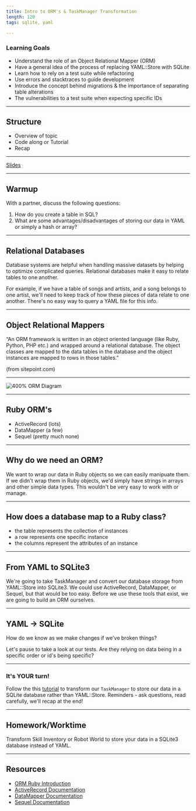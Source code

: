 ```yaml
---
title: Intro to ORM's & TaskManager Transformation
length: 120
tags: sqlite, yaml

---
```


### Learning Goals
* Understand the role of an Object Relational Mapper (ORM)
* Have a general idea of the process of replacing YAML::Store with SQLite
* Learn how to rely on a test suite while refactoring
* Use errors and stacktraces to guide development
* Introduce the concept behind migrations & the importance of separating table alterations
* The vulnerabilities to a test suite when expecting specific IDs


---

## Structure

* Overview of topic
* Code along or Tutorial 
* Recap

---

[Slides](https://www.dropbox.com/s/39s8xi31hbq3ics/yaml_to_sql.pdf?dl=0)

---

## Warmup

With a partner, discuss the following questions: 

1. How do you create a table in SQL?
2. What are some advantages/disadvantages of storing our data in YAML or simply a hash or array?

---

## Relational Databases
Database systems are helpful when handling massive datasets by helping to optimize complicated queries. Relational databases make it easy to relate tables to one another. 

For example, if we have a table of songs and artists, and a song belongs to one artist, we'll need to keep track of how these pieces of data relate to one another. There's no easy way to query a YAML file for this info.

---

## Object Relational Mappers
“An ORM framework is written in an object oriented language (like Ruby, Python, PHP etc.) and wrapped around a relational database. The object classes are mapped to the data tables in the database and the object instances are mapped to rows in those tables.”

(from sitepoint.com)


---

![400% ORM Diagram](http://wiki.expertiza.ncsu.edu/images/2/2c/ORM_Flowchart.jpg)

---

## Ruby ORM's
* ActiveRecord (lots)
* DataMapper (a few)
* Sequel (pretty much none)
 
---

## Why do we need an ORM?

We want to wrap our data in Ruby objects so we can easily manipuate them. If we didn't wrap them in Ruby objects, we'd simply have strings in arrays and other simple data types. This wouldn't be very easy to work with or manage.

---

## How does a database map to a Ruby class?

* the table represents the collection of instances
* a row represents one specific instance
* the columns represent the attributes of an instance

---

## From YAML to SQLite3
We're going to take TaskManager and convert our database storage from YAML::Store into SQLite3. We could use ActiveRecord, DataMapper, or Sequel, but that would be too easy. Before we use these tools that exist, we are going to build an ORM ourselves. 

---

## YAML -> SQLite

How do we know as we make changes if we've broken things?

Let's pause to take a look at our tests. Are they relying on data being in a specific order or id's being specific?

---

### It's **YOUR** turn! 

Follow the this [tutorial](https://github.com/s-espinosa/yaml_to_sql/blob/master/tutorial.md) to transform our `TaskManager` to store our data in a SQLite database rather than YAML::Store. Reminders - ask questions, read carefully, we'll recap at the end!

---

## Homework/Worktime
Transform Skill Inventory or Robot World to store your data in a SQLite3 database instead of YAML.

---


## Resources
- [ORM Ruby Introduction](https://www.sitepoint.com/orm-ruby-introduction/)
- [ActiveRecord Documentation](http://guides.rubyonrails.org/active_record_basics.html)
- [DataMapper Documentation](http://datamapper.org/)
- [Sequel Documentation](http://sequel.jeremyevans.net/)


